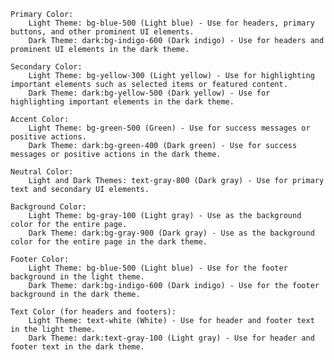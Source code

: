     Primary Color:
        Light Theme: bg-blue-500 (Light blue) - Use for headers, primary buttons, and other prominent UI elements.
        Dark Theme: dark:bg-indigo-600 (Dark indigo) - Use for headers and prominent UI elements in the dark theme.

    Secondary Color:
        Light Theme: bg-yellow-300 (Light yellow) - Use for highlighting important elements such as selected items or featured content.
        Dark Theme: dark:bg-yellow-500 (Dark yellow) - Use for highlighting important elements in the dark theme.

    Accent Color:
        Light Theme: bg-green-500 (Green) - Use for success messages or positive actions.
        Dark Theme: dark:bg-green-400 (Dark green) - Use for success messages or positive actions in the dark theme.

    Neutral Color:
        Light and Dark Themes: text-gray-800 (Dark gray) - Use for primary text and secondary UI elements.

    Background Color:
        Light Theme: bg-gray-100 (Light gray) - Use as the background color for the entire page.
        Dark Theme: dark:bg-gray-900 (Dark gray) - Use as the background color for the entire page in the dark theme.

    Footer Color:
        Light Theme: bg-blue-500 (Light blue) - Use for the footer background in the light theme.
        Dark Theme: dark:bg-indigo-600 (Dark indigo) - Use for the footer background in the dark theme.

    Text Color (for headers and footers):
        Light Theme: text-white (White) - Use for header and footer text in the light theme.
        Dark Theme: dark:text-gray-100 (Light gray) - Use for header and footer text in the dark theme.